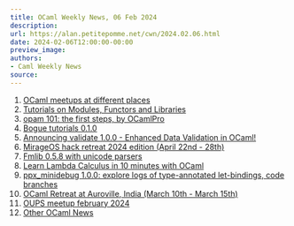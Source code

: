 ```yaml
---
title: OCaml Weekly News, 06 Feb 2024
description:
url: https://alan.petitepomme.net/cwn/2024.02.06.html
date: 2024-02-06T12:00:00-00:00
preview_image:
authors:
- Caml Weekly News
source:
---
```


<ol><li><a href="https://alan.petitepomme.net/cwn/2024.02.06.html#1">OCaml meetups at different places</a></li><li><a href="https://alan.petitepomme.net/cwn/2024.02.06.html#2">Tutorials on Modules, Functors and Libraries</a></li><li><a href="https://alan.petitepomme.net/cwn/2024.02.06.html#3">opam 101: the first steps, by OCamlPro</a></li><li><a href="https://alan.petitepomme.net/cwn/2024.02.06.html#4">Bogue tutorials 0.1.0</a></li><li><a href="https://alan.petitepomme.net/cwn/2024.02.06.html#5">Announcing validate 1.0.0 - Enhanced Data Validation in OCaml!</a></li><li><a href="https://alan.petitepomme.net/cwn/2024.02.06.html#6">MirageOS hack retreat 2024 edition (April 22nd - 28th)</a></li><li><a href="https://alan.petitepomme.net/cwn/2024.02.06.html#7">Fmlib 0.5.8 with unicode parsers</a></li><li><a href="https://alan.petitepomme.net/cwn/2024.02.06.html#8">Learn Lambda Calculus in 10 minutes with OCaml</a></li><li><a href="https://alan.petitepomme.net/cwn/2024.02.06.html#9">ppx_minidebug 1.0.0: explore logs of type-annotated let-bindings, code branches</a></li><li><a href="https://alan.petitepomme.net/cwn/2024.02.06.html#10">OCaml Retreat at Auroville, India (March 10th - March 15th)</a></li><li><a href="https://alan.petitepomme.net/cwn/2024.02.06.html#11">OUPS meetup february 2024</a></li><li><a href="https://alan.petitepomme.net/cwn/2024.02.06.html#12">Other OCaml News</a></li></ol>
